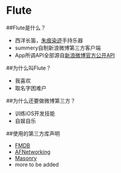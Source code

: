 # Flute


##Flute是什么？
* 西洋长笛，[朱痕染迹](http://baike.baidu.com/item/%E6%9C%B1%E7%97%95%E6%9F%93%E8%BF%B9)手持乐器
* summery自制新浪微博第三方客户端
* App所调API全部源自[新浪微博官方公开API](http://open.weibo.com/wiki/%E5%BE%AE%E5%8D%9AAPI)

##为什么叫Flute？
* 我喜欢
* 取名字困难户

##为什么还要做微博第三方？
* 训练iOS开发技能
* 自娱自乐

##使用的第三方库声明
* [FMDB](https://github.com/ccgus/fmdb)
* [AFNetworking](https://github.com/AFNetworking/AFNetworking)
* [Masonry](https://github.com/SnapKit/Masonry)
* more to be added





